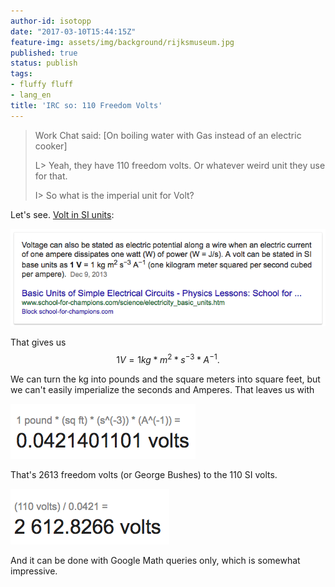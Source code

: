 ```yaml
---
author-id: isotopp
date: "2017-03-10T15:44:15Z"
feature-img: assets/img/background/rijksmuseum.jpg
published: true
status: publish
tags:
- fluffy fluff
- lang_en
title: 'IRC so: 110 Freedom Volts'
---
```

> Work Chat said: [On boiling water with Gas instead of an electric cooker]
>
> L\> Yeah, they have 110 freedom volts. Or whatever weird unit they use for that.
>
> I\> So what is the imperial unit for Volt?

Let's see. 
[Volt in SI units](https://www.google.nl/webhp#q=volt+in+si+units):

[![](/uploads/2017/03/Screen-Shot-2017-03-10-at-15.38.39.png)](https://www.google.nl/webhp#q=volt+in+si+units)

That gives us 
$$
1V = 1 kg * m^2 * s^{-3} * A^{-1}.
$$

We can turn the kg into pounds and the square meters into square feet, but
we can't easily imperialize the seconds and Amperes. That leaves us with

[![](/uploads/2017/03/Screen-Shot-2017-03-10-at-15.41.49.png)](https://www.google.nl/search#q=1+pound+(sq+ft)+(s^-3)+(A^-1)+in+volt)

That's 2613 freedom volts (or George Bushes) to the 110 SI volts.

[![](/uploads/2017/03/Screen-Shot-2017-03-10-at-15.44.20.png)](https://www.google.nl/webhp#q=110+volt+/+0.0421)

And it can be done with Google Math queries only, which is somewhat
impressive.
